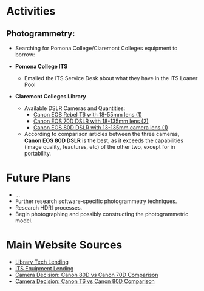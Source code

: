 # Activities

## Photogrammetry:

- Searching for Pomona College/Claremont Colleges equipment to borrow:
- **Pomona College ITS**
  - Emailed the ITS Service Desk about what they have in the ITS Loaner Pool
  
- **Claremont Colleges Library**
  - Available DSLR Cameras and Quantities:
    - [Canon EOS Rebel T6 with 18-55mm lens (1)](https://ccl.on.worldcat.org/oclc/957364298)
    - [Canon EOS 70D DSLR with 18-135mm lens (2)](https://ccl.on.worldcat.org/oclc/957352639)
    - [Canon EOS 80D DSLR with 13-135mm camera lens (1)](https://ccl.on.worldcat.org/oclc/1112673177)
  - According to comparison articles between the three cameras, **Canon EOS 80D DSLR** is the best, as it exceeds the capabilities (image quality, feautures, etc) of the other two, except for in portability.


# Future Plans

- ...
- Further research software-specific photogrammetry techniques.
- Research HDRI processes.
- Begin photographing and possibly constructing the photogrammetric model.


# Main Website Sources

- [Library Tech Lending](https://library.claremont.edu/tech-lending/)
- [ITS Equipment Lending](https://www.pomona.edu/administration/its/services/hardware/equipment-lending)
- [Camera Decision: Canon 80D vs Canon 70D Comparison](https://cameradecision.com/compare/Canon-EOS-80D-vs-Canon-EOS-70D)
- [Camera Decision: Canon T6 vs Canon 80D Comparison](https://cameradecision.com/compare/Canon-EOS-Rebel-T6-vs-Canon-EOS-80D)
